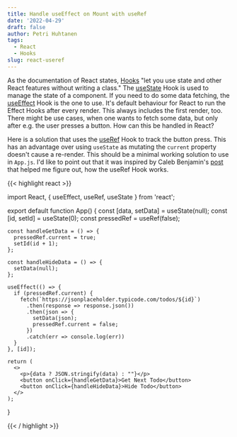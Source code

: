 ```yaml
---
title: Handle useEffect on Mount with useRef
date: '2022-04-29'
draft: false
author: Petri Huhtanen
tags:
  - React
  - Hooks
slug: react-useref
---
```


As the documentation of React states, [Hooks](https://reactjs.org/docs/hooks-intro.html) "let you use state and other React features without writing a class." The [useState](https://reactjs.org/docs/hooks-state.html) Hook is used to manage the state of a component. If you need to do some data fetching, the [useEffect](https://reactjs.org/docs/hooks-effect.html) Hook is the one to use. It's default behaviour for React to run the Effect Hooks after every render. This always includes the first render, too. There might be use cases, when one wants to fetch some data, but only after e.g. the user presses a button. How can this be handled in React?

Here is a solution that uses the [useRef](https://reactjs.org/docs/hooks-reference.html#useref) Hook to track the button press. This has an advantage over using `useState` as mutating the `current` property doesn't cause a re-render. This should be a minimal working solution to use in `App.js`. I'd like to point out that it was inspired by Caleb Benjamin's [post](https://dev.to/calebbenjin/how-to-prevent-useeffect-from-running-on-initial-render-in-react-22a8) that helped me figure out, how the useRef Hook works.

{{< highlight react >}}

import React, {
    useEffect,
    useRef,
    useState
  } from 'react';
  
  export default function App() {
    const [data, setData] = useState(null);
    const [id, setId] = useState(0);
    const pressedRef = useRef(false);
  
    const handleGetData = () => {
      pressedRef.current = true;
      setId(id + 1);
    };
  
    const handleHideData = () => {
      setData(null);
    };
  
    useEffect(() => {
      if (pressedRef.current) {
        fetch(`https://jsonplaceholder.typicode.com/todos/${id}`)
          .then(response => response.json())
          .then(json => {
            setData(json);
            pressedRef.current = false;
          })
          .catch(err => console.log(err))
      }
    }, [id]);
  
    return (
      <>
        <p>{data ? JSON.stringify(data) : ""}</p>
        <button onClick={handleGetData}>Get Next Todo</button>
        <button onClick={handleHideData}>Hide Todo</button>
      </>
    );
  }

{{< / highlight >}}
